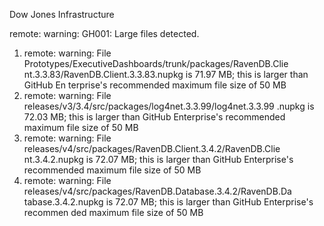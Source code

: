 Dow Jones Infrastructure

remote: warning: GH001: Large files detected.

1. remote: warning: File Prototypes/ExecutiveDashboards/trunk/packages/RavenDB.Clie
nt.3.3.83/RavenDB.Client.3.3.83.nupkg is 71.97 MB; this is larger than GitHub En
terprise's recommended maximum file size of 50 MB
2. remote: warning: File releases/v3/3.4/src/packages/log4net.3.3.99/log4net.3.3.99
.nupkg is 72.03 MB; this is larger than GitHub Enterprise's recommended maximum
file size of 50 MB
3. remote: warning: File releases/v4/src/packages/RavenDB.Client.3.4.2/RavenDB.Clie
nt.3.4.2.nupkg is 72.07 MB; this is larger than GitHub Enterprise's recommended
maximum file size of 50 MB
4. remote: warning: File releases/v4/src/packages/RavenDB.Database.3.4.2/RavenDB.Da
tabase.3.4.2.nupkg is 72.07 MB; this is larger than GitHub Enterprise's recommen
ded maximum file size of 50 MB
